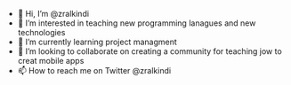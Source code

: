 - 👋 Hi, I’m @zralkindi
- 👀 I’m interested in teaching new programming lanagues and new technologies
- 🌱 I’m currently learning project managment
- 💞️ I’m looking to collaborate on creating a community for teaching jow to creat mobile apps
- 📫 How to reach me on Twitter @zralkindi

<!---
zralkindi/zralkindi is a ✨ special ✨ repository because its `README.md` (this file) appears on your GitHub profile.
You can click the Preview link to take a look at your changes.
--->
